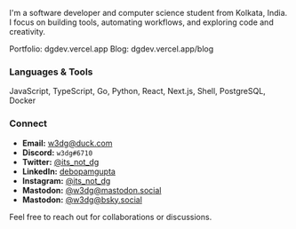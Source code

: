 I'm a software developer and computer science student from Kolkata, India. I focus on building tools, automating workflows, and exploring code and creativity.

Portfolio: dgdev.vercel.app Blog: dgdev.vercel.app/blog

### Languages & Tools

JavaScript, TypeScript, Go, Python, React, Next.js, Shell, PostgreSQL, Docker

### Connect

- **Email:** [w3dg@duck.com](mailto:w3dg@duck.com)
- **Discord:** `w3dg#6710`
- **Twitter:** [@its_not_dg](https://twitter.com/its_not_dg)
- **LinkedIn:** [debopamgupta](https://www.linkedin.com/in/debopamgupta)
- **Instagram:** [@its_not_dg](https://www.instagram.com/its_not_dg)
- **Mastodon:** <a rel="me" href="https://mastodon.social/@w3dg">@w3dg@mastodon.social</a>
- **Mastodon:** [@w3dg@bsky.social](https://bsky.app/profile/w3dg.bsky.social)

Feel free to reach out for collaborations or discussions.
